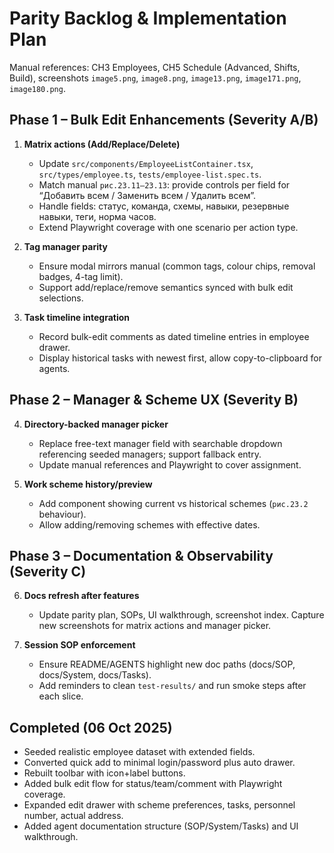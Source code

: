 # Parity Backlog & Implementation Plan

Manual references: CH3 Employees, CH5 Schedule (Advanced, Shifts, Build), screenshots `image5.png`, `image8.png`, `image13.png`, `image171.png`, `image180.png`.

## Phase 1 – Bulk Edit Enhancements (Severity A/B)
1. **Matrix actions (Add/Replace/Delete)**
   - Update `src/components/EmployeeListContainer.tsx`, `src/types/employee.ts`, `tests/employee-list.spec.ts`.
   - Match manual `рис.23.11–23.13`: provide controls per field for “Добавить всем / Заменить всем / Удалить всем”.
   - Handle fields: статус, команда, схемы, навыки, резервные навыки, теги, норма часов.
   - Extend Playwright coverage with one scenario per action type.

2. **Tag manager parity**
   - Ensure modal mirrors manual (common tags, colour chips, removal badges, 4-tag limit).
   - Support add/replace/remove semantics synced with bulk edit selections.

3. **Task timeline integration**
   - Record bulk-edit comments as dated timeline entries in employee drawer.
   - Display historical tasks with newest first, allow copy-to-clipboard for agents.

## Phase 2 – Manager & Scheme UX (Severity B)
4. **Directory-backed manager picker**
   - Replace free-text manager field with searchable dropdown referencing seeded managers; support fallback entry.
   - Update manual references and Playwright to cover assignment.

5. **Work scheme history/preview**
   - Add component showing current vs historical schemes (`рис.23.2` behaviour).
   - Allow adding/removing schemes with effective dates.

## Phase 3 – Documentation & Observability (Severity C)
6. **Docs refresh after features**
   - Update parity plan, SOPs, UI walkthrough, screenshot index. Capture new screenshots for matrix actions and manager picker.

7. **Session SOP enforcement**
   - Ensure README/AGENTS highlight new doc paths (docs/SOP, docs/System, docs/Tasks).
   - Add reminders to clean `test-results/` and run smoke steps after each slice.

## Completed (06 Oct 2025)
- Seeded realistic employee dataset with extended fields.
- Converted quick add to minimal login/password plus auto drawer.
- Rebuilt toolbar with icon+label buttons.
- Added bulk edit flow for status/team/comment with Playwright coverage.
- Expanded edit drawer with scheme preferences, tasks, personnel number, actual address.
- Added agent documentation structure (SOP/System/Tasks) and UI walkthrough.

